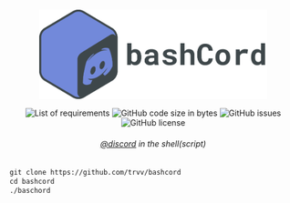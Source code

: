 <div align="center">
    <h3><a href="https://github.com/trvv/bashcord/wiki"><img align="center" width="400px" src="docs/bashcord.png"></a></h3>
    <img alt="List of requirements" src="https://img.shields.io/badge/requires-curl%2C%20jq%2C%20websocat-red">
    <img alt="GitHub code size in bytes" src="https://img.shields.io/github/languages/code-size/trvv/bashcord">
    <img alt="GitHub issues" src="https://img.shields.io/github/issues-raw/trvv/bashcord?logo=github">
    <img alt="GitHub license" src="https://img.shields.io/github/license/trvv/bashcord">
    <h6><a href="https://discord.com">@discord</a> in the
        shell(script)</h6>
</div>

    git clone https://github.com/trvv/bashcord
    cd bashcord
    ./baschord
